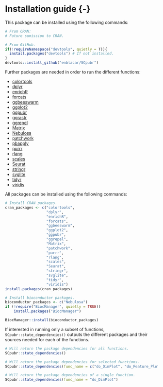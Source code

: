 # Installation guide {-}

This package can be installed using the following commands:

```r
# From CRAN:
# Future sumission to CRAN.

# From GitHub.
if(!requireNamespace("devtools", quietly = T)){
  install.packages("devtools") # If not installed.
}
devtools::install_github("enblacar/SCpubr")

```


Further packages are needed in order to run the different functions:

- [colortools](https://github.com/gastonstat/colortools)
- [dplyr](https://dplyr.tidyverse.org/)
- [enrichR](https://cran.r-project.org/web/packages/enrichR/vignettes/enrichR.html)
- [forcats](https://forcats.tidyverse.org/index.html)
- [ggbeeswarm](https://cran.r-project.org/web/packages/ggbeeswarm/index.html)
- [ggplot2](https://ggplot2.tidyverse.org/)
- [ggpubr](https://cran.r-project.org/web/packages/ggpubr/index.html)
- [ggrastr](https://cran.r-project.org/web/packages/ggrastr/vignettes/Raster_geoms.html)
- [ggrepel](https://cran.r-project.org/web/packages/ggrepel/vignettes/ggrepel.html)
- [Matrix](https://cran.r-project.org/web/packages/Matrix/index.html)
- [Nebulosa](http://bioconductor.org/packages/release/bioc/html/Nebulosa.html)
- [patchwork](https://patchwork.data-imaginist.com/)
- [pbapply](https://cran.rstudio.com/web/packages/pbapply/index.html)
- [purrr](https://purrr.tidyverse.org/)
- [rlang](https://cran.r-project.org/web/packages/rlang/index.html)
- [scales](https://cran.r-project.org/web/packages/scales/index.html)
- [Seurat](https://satijalab.org/seurat/index.html)
- [stringr](https://cran.r-project.org/web/packages/stringr/index.html)
- [svglite](https://cran.r-project.org/web/packages/svglite/index.html)
- [tidyr](https://tidyr.tidyverse.org/)
- [viridis](https://cran.r-project.org/web/packages/viridis/index.html)


All packages can be installed using the following commands:


```r
# Install CRAN packages.
cran_packages <- c("colortools",
                   "dplyr",
                   "enrichR",
                   "forcats",
                   "ggbeeswarm",
                   "ggplot2",
                   "ggpubr",
                   "ggrepel",
                   "Matrix",
                   "patchwork",
                   "purrr",
                   "rlang",
                   "scales",
                   "Seurat",
                   "stringr",
                   "svglite",
                   "tidyr",
                   "viridis")
install.packages(cran_packages)

# Install bioconductor packages.
bioconductor_packages <- c("Nebulosa")
if (!require("BiocManager", quietly = TRUE))
    install.packages("BiocManager")

BiocManager::install(bioconductor_packages)
```

If interested in running only a subset of functions, `SCpubr::state_dependencies()` outputs the different packages and their sources needed for each of the functions.


```r
# Will return the package dependencies for all functions.
SCpubr::state_dependencies()

# Will return the package dependencies for selected functions.
SCpubr::state_dependencies(func_name = c("do_DimPlot", "do_Feature_Plot"))

# Will return the package dependencies of a single function.
SCpubr::state_dependencies(func_name = "do_DimPlot")
```
